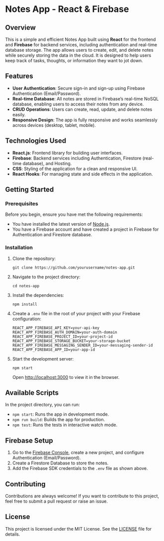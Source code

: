 
# Notes App - React & Firebase

## Overview

This is a simple and efficient Notes App built using **React** for the frontend and **Firebase** for backend services, including authentication and real-time database storage. The app allows users to create, edit, and delete notes while securely storing the data in the cloud. It is designed to help users keep track of tasks, thoughts, or information they want to jot down.

## Features

- **User Authentication**: Secure sign-in and sign-up using Firebase Authentication (Email/Password).
- **Real-time Database**: All notes are stored in Firebase’s real-time NoSQL database, enabling users to access their notes from any device.
- **CRUD Operations**: Users can create, read, update, and delete notes easily.
- **Responsive Design**: The app is fully responsive and works seamlessly across devices (desktop, tablet, mobile).

## Technologies Used

- **React.js**: Frontend library for building user interfaces.
- **Firebase**: Backend services including Authentication, Firestore (real-time database), and Hosting.
- **CSS**: Styling of the application for a clean and responsive UI.
- **React Hooks**: For managing state and side effects in the application.

## Getting Started

### Prerequisites

Before you begin, ensure you have met the following requirements:

- You have installed the latest version of [Node.js](https://nodejs.org/).
- You have a Firebase account and have created a project in Firebase for Authentication and Firestore database.

### Installation

1. Clone the repository:

   ```
   git clone https://github.com/yourusername/notes-app.git
   ```

2. Navigate to the project directory:

   ```
   cd notes-app
   ```

3. Install the dependencies:

   ```
   npm install
   ```

4. Create a `.env` file in the root of your project with your Firebase configuration:

   ```
   REACT_APP_FIREBASE_API_KEY=your-api-key
   REACT_APP_FIREBASE_AUTH_DOMAIN=your-auth-domain
   REACT_APP_FIREBASE_PROJECT_ID=your-project-id
   REACT_APP_FIREBASE_STORAGE_BUCKET=your-storage-bucket
   REACT_APP_FIREBASE_MESSAGING_SENDER_ID=your-messaging-sender-id
   REACT_APP_FIREBASE_APP_ID=your-app-id
   ```

5. Start the development server:

   ```
   npm start
   ```

   Open [http://localhost:3000](http://localhost:3000) to view it in the browser.

## Available Scripts

In the project directory, you can run:

- `npm start`: Runs the app in development mode.
- `npm run build`: Builds the app for production.
- `npm test`: Runs the tests in interactive watch mode.

## Firebase Setup

1. Go to the [Firebase Console](https://console.firebase.google.com/), create a new project, and configure Authentication (Email/Password).
2. Create a Firestore Database to store the notes.
3. Add the Firebase SDK credentials to the `.env` file as shown above.

## Contributing

Contributions are always welcome! If you want to contribute to this project, feel free to submit a pull request or raise an issue.

## License

This project is licensed under the MIT License. See the [LICENSE](./LICENSE) file for details.

